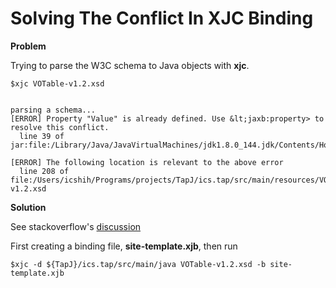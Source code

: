# Solving The Conflict In XJC Binding

**Problem**

Trying to parse the W3C schema to Java objects with **xjc**.

    $xjc VOTable-v1.2.xsd


    parsing a schema...
    [ERROR] Property "Value" is already defined. Use &lt;jaxb:property> to resolve this conflict.
      line 39 of jar:file:/Library/Java/JavaVirtualMachines/jdk1.8.0_144.jdk/Contents/Home/lib/tools.jar!/com/sun/xml/internal/xsom/impl/parser/datatypes.xsd

    [ERROR] The following location is relevant to the above error
      line 208 of file:/Users/icshih/Programs/projects/TapJ/ics.tap/src/main/resources/VOTable-v1.2.xsd

**Solution**

See stackoverflow's [discussion](https://stackoverflow.com/questions/4394134/jaxb-property-value-is-already-defined-use-jaxbproperty-to-resolve-this#4394185)

First creating a binding file, **site-template.xjb**, then run

    $xjc -d ${TapJ}/ics.tap/src/main/java VOTable-v1.2.xsd -b site-template.xjb

